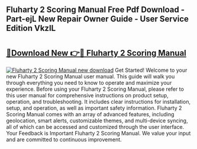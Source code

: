 ## Fluharty 2 Scoring Manual Free Pdf Download - Part-ejL New Repair Owner Guide - User Service Edition VkzIL

# <h2><a href="http://bc11672.oget.top/?id=Fluharty+2+Scoring+Manual">🔗Download New 👉🔴 Fluharty 2 Scoring Manual</a></h2>

[![Fluharty 2 Scoring Manual new download](https://i.imgur.com/5g1atiW.png)](http://bc11672.oget.top/?id=Fluharty+2+Scoring+Manual)
Get Started! Welcome to your new Fluharty 2 Scoring Manual user manual. This guide will walk you through everything you need to know to operate and maximize your experience. Before using your Fluharty 2 Scoring Manual, please refer to this user manual for comprehensive instructions on product setup, operation, and troubleshooting. It includes clear instructions for installation, setup, and operation, as well as important safety information. Fluharty 2 Scoring Manual comes with an array of advanced features, including geolocation, smart alerts, customizable themes, and multi-device syncing, all of which can be accessed and customized through the user interface. Your Feedback is Important Fluharty 2 Scoring Manual. We value your input and are committed to continuous improvement.
